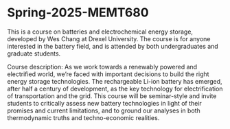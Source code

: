 # Spring-2025-MEMT680

This is a course on batteries and electrochemical energy storage, developed by Wes Chang at Drexel University. The course is for anyone interested in the battery field, and is attended by both undergraduates and graduate students. 

Course description: As we work towards a renewably powered and electrified world, we’re faced with important decisions to build the right energy storage technologies. The rechargeable Li-ion battery has emerged, after half a century of development, as the key technology for electrification of transportation and the grid. This course will be seminar-style and invite students to critically assess new battery technologies in light of their promises and current limitations, and to ground our analyses in both thermodynamic truths and techno-economic realities. 
